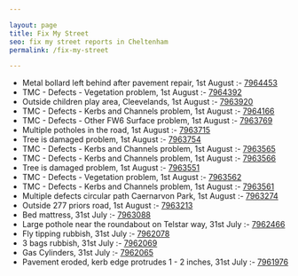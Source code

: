 ```yaml
---

layout: page
title: Fix My Street
seo: fix my street reports in Cheltenham
permalink: /fix-my-street

---
```


<!-- fix_marker starts -->

- Metal bollard left behind after pavement repair, 1st August :- [7964453](https://www.fixmystreet.com/report/7964453)
- TMC - Defects - Vegetation problem, 1st August :- [7964392](https://www.fixmystreet.com/report/7964392)
- Outside children play area, Cleevelands, 1st August :- [7963920](https://www.fixmystreet.com/report/7963920)
- TMC - Defects - Kerbs and Channels problem, 1st August :- [7964166](https://www.fixmystreet.com/report/7964166)
- TMC - Defects - Other FW6  Surface problem, 1st August :- [7963769](https://www.fixmystreet.com/report/7963769)
- Multiple potholes in the road, 1st August :- [7963715](https://www.fixmystreet.com/report/7963715)
- Tree is damaged problem, 1st August :- [7963754](https://www.fixmystreet.com/report/7963754)
- TMC - Defects - Kerbs and Channels problem, 1st August :- [7963565](https://www.fixmystreet.com/report/7963565)
- TMC - Defects - Kerbs and Channels problem, 1st August :- [7963566](https://www.fixmystreet.com/report/7963566)
- Tree is damaged problem, 1st August :- [7963551](https://www.fixmystreet.com/report/7963551)
- TMC - Defects - Vegetation problem, 1st August :- [7963562](https://www.fixmystreet.com/report/7963562)
- TMC - Defects - Kerbs and Channels problem, 1st August :- [7963561](https://www.fixmystreet.com/report/7963561)
- Multiple defects circular path Caernarvon Park, 1st August :- [7963274](https://www.fixmystreet.com/report/7963274)
- Outside 277 priors road, 1st August :- [7963213](https://www.fixmystreet.com/report/7963213)
- Bed mattress, 31st July :- [7963088](https://www.fixmystreet.com/report/7963088)
- Large pothole near the roundabout on Telstar way, 31st July :- [7962466](https://www.fixmystreet.com/report/7962466)
- Fly tipping rubbish, 31st July :- [7962078](https://www.fixmystreet.com/report/7962078)
- 3 bags rubbish, 31st July :- [7962069](https://www.fixmystreet.com/report/7962069)
- Gas Cylinders, 31st July :- [7962065](https://www.fixmystreet.com/report/7962065)
- Pavement eroded, kerb edge protrudes 1 - 2 inches, 31st July :- [7961976](https://www.fixmystreet.com/report/7961976)

<!-- fix_marker ends -->